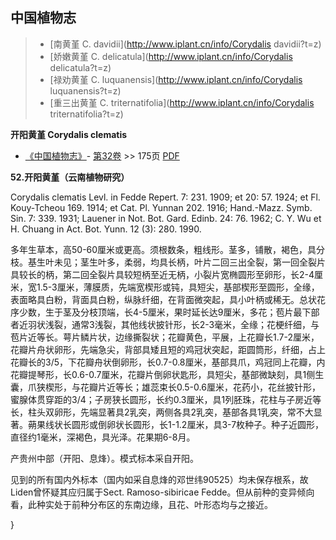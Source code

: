 

## 中国植物志

> * [南黄堇  C.  davidii](http://www.iplant.cn/info/Corydalis davidii?t=z)
> * [娇嫩黄堇  C.  delicatula](http://www.iplant.cn/info/Corydalis delicatula?t=z)
> * [禄劝黄堇  C.  luquanensis](http://www.iplant.cn/info/Corydalis luquanensis?t=z)
> * [重三出黄堇  C.  triternatifolia](http://www.iplant.cn/info/Corydalis triternatifolia?t=z)

**开阳黄堇 Corydalis clematis**

* [《中国植物志》](http://www.iplant.cn/frps)- [第32卷](http://www.iplant.cn/frps/vol/32) >> 175页 [PDF](http://www.iplant.cn/frps/pdf/32/175.pdf)

**52.开阳黄堇（云南植物研究）**

Corydalis clematis Levl. in Fedde Repert. 7: 231. 1909; et 20: 57. 1924; et Fl. Kouy-Tcheou 169. 1914; et Cat. Pl. Yunnan 202. 1916; Hand.-Mazz. Symb. Sin. 7: 339. 1931; Lauener in Not. Bot. Gard. Edinb. 24: 76. 1962; C. Y. Wu et H. Chuang in Act. Bot. Yunn. 12 (3): 280. 1990.

多年生草本，高50-60厘米或更高。须根数条，粗线形。茎多，铺散，褐色，具分枝。基生叶未见；茎生叶多，柔弱，均具长柄，叶片二回三出全裂，第一回全裂片具较长的柄，第二回全裂片具较短柄至近无柄，小裂片宽椭圆形至卵形，长2-4厘米，宽1.5-3厘米，薄膜质，先端宽楔形或钝，具短尖，基部楔形至圆形，全缘，表面略具白粉，背面具白粉，纵脉纤细，在背面微突起，具小叶柄或稀无。总状花序少数，生于茎及分枝顶端，长4-5厘米，果时延长达9厘米，多花；苞片最下部者近羽状浅裂，通常3浅裂，其他线状披针形，长2-3毫米，全缘；花梗纤细，与苞片近等长。萼片鳞片状，边缘撕裂状；花瓣黄色，平展，上花瓣长1.7-2厘米，花瓣片舟状卵形，先端急尖，背部具矮且短的鸡冠状突起，距圆筒形，纤细，占上花瓣长的3/5，下花瓣舟状倒卵形，长0.7-0.8厘米，基部具爪，鸡冠同上花瓣，内花瓣提琴形，长0.6-0.7厘米，花瓣片倒卵状匙形，具短尖，基部微缺刻，具1侧生囊，爪狭楔形，与花瓣片近等长；雄蕊束长0.5-0.6厘米，花药小，花丝披针形，蜜腺体贯穿距的3/4；子房狭长圆形，长约0.3厘米，具1列胚珠，花柱与子房近等长，柱头双卵形，先端显著具2乳突，两侧各具2乳突，基部各具1乳突，常不大显著。蒴果线状长圆形或倒卵状长圆形，长1-1.2厘米，具3-7枚种子。种子近圆形，直径约1毫米，深褐色，具光泽。花果期6-8月。

产贵州中部（开阳、息烽）。模式标本采自开阳。

见到的所有国内外标本（国内如采自息烽的邓世纬90525）均未保存根系，故Liden曾怀疑其应归属于Sect. Ramoso-sibiricae Fedde。但从前种的变异倾向看，此种实处于前种分布区的东南边缘，且花、叶形态均与之接近。

}